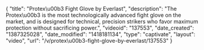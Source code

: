 {
    "title": "Protex\u00b3 Fight Glove by Everlast",
    "description": "The Protex\u00b3 is the most technologically advanced fight glove on the market, and is designed for technical, precision strikers who favor maximum protection without sacrificing power.",
    "videoid": "137553",
    "date_created": "1387325028",
    "date_modified": "1418181134",
    "type": "captivate",
    "layout": "video",
    "url": "\/v\/protex\u00b3-fight-glove-by-everlast\/137553"
}